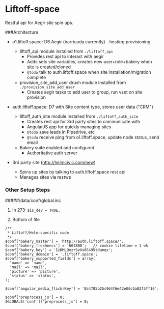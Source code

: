 Liftoff-space
=============

Restful api for Aegir site spin ups.


###Architecture
* o1.liftoff.space: D6 Aegir (barricuda currently) - hosting provisioning
  * liftoff_api module installed from `./liftoff_api`
    * Provides rest api to interact with aegir
    * Adds sets site variables, creates new user+role+bakery when site is created/cloned
    * `@todo` talk to auth.liftoff.space when site installation/migration complete
  * provision_site_add_user drush module installed from `./provision_site_add_user`
    * Creates aegir tasks to add user to group, run vset on site provision

* auth.liftoff.space: D7 with Site content type, stores user data ("CRM")
  * liftoff_auth_site module installed from `./liftoff_auth_site`
    * Creates rest api for 3rd party sites to communicate with
    * AngularJS app for quickly managing sites
    * `@todo` save leads in Pipedrive, etc
    * `@todo` receive ping from o1.liftoff.space, update node status, send email 
  * Bakery suite enabled and configured
    * Authoritative auth server

* 3rd party site (http://helmcivic.com/new)
  * Spins up sites by talking to auth.liftoff.space rest api
  * Manages sites via restws


### Other Setup Steps

#####/data/conf/global.inc

1. ln 273: `$is_dev = TRUE;`

2. Bottom of file
```
/**
 * Liftoff/Helm-specific code
 */
$conf['bakery_master'] = 'http://auth.liftoff.space/';
$conf['bakery_freshness'] = '604800';   // cookie lifetime = 1 wk
$conf['bakery_key'] = 'IzDMLQmzrSvXs8S495tdunqx';
$conf['bakery_domain'] = '.liftoff.space';
$conf['bakery_supported_fields'] = array(
  'name' => 'name',
  'mail' => 'mail',
  'picture' => 'picture',
  'status' => 'status',
);

$conf['angular_media_flickrKey'] = '0a4705b25c964f6e42e00c5a02f5ff16';

$conf['preprocess_js'] = 0;
$GLOBALS['conf']['preprocess_js'] = 0;
```
